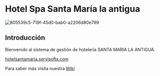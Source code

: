 # Hotel Spa Santa María la antigua

![805539c5-719f-45d0-bab0-a2206d80e799](https://user-images.githubusercontent.com/7370358/208594856-6df05a5e-2319-43fa-a4ab-35b312d0a84c.jpeg)


## Introducción

Bienvenido al sistema de gestión de hotelería SANTA MARIA LA ANTIGUA.

[hotelsantamaria.servisofts.com](https://hotelsantamaria.servisofts.com)

Para saber más visita nuestra [Wiki](https://github.com/servisofts/hotel_santa_maria/wiki/Inicio)
